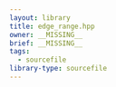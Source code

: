 ```yaml
---
layout: library
title: edge_range.hpp
owner: __MISSING__
brief: __MISSING__
tags:
  - sourcefile
library-type: sourcefile
---
```


```{index} edge_range.hpp
```
